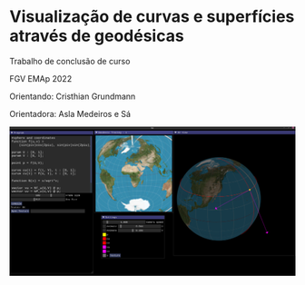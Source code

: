 # Visualização de curvas e superfícies através de geodésicas

Trabalho de conclusão de curso

FGV EMAp 2022

Orientando: Cristhian Grundmann

Orientadora: Asla Medeiros e Sá

![preview](preview.png)